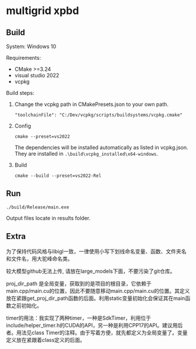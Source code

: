 # multigrid xpbd

## Build
System: Windows 10

Requirements: 
- CMake >=3.24
- visual studio 2022
- vcpkg

Build steps:
1. Change the vcpkg path in CMakePresets.json to your own path.
   ```
   "toolchainFile": "C:/Dev/vcpkg/scripts/buildsystems/vcpkg.cmake"
   ```
2. Config
    ```
    cmake --preset=vs2022
    ```
    The dependencies will be installed automatically as listed in vcpkg.json. They are installed in `.\build\vcpkg_installed\x64-windows`.

3. Build
    ```
    cmake --build --preset=vs2022-Rel
    ```

## Run
```
./build/Release/main.exe
```

Output files locate in results folder.


## Extra

为了保持代码风格与libigl一致，一律使用小写下划线命名变量、函数、文件夹名和文件名，用大驼峰命名类。

较大模型github无法上传, 请放在large_models下面，不要污染了git仓库。

proj_dir_path 是全局变量，获取到的是项目的根目录，它依赖于main.cpp/main.cu的位置，因此不要随意移动main.cpp/main.cu的位置。其定义放在紧跟get_proj_dir_path函数的后面。利用static变量初始化会保证其在main函数之前初始化。

timer的用法：我实现了两种timer，一种是SdkTimer，利用位于include/helper_timer.h的CUDA的API，另一种是利用CPP17的API。建议用后者。用法见class Timer的注释。由于写着方便，就先都定义为全局变量了。变量定义放在紧跟着class定义的后面。